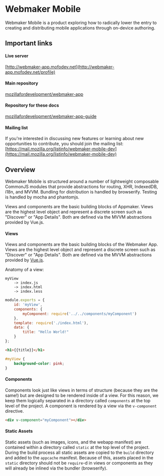# Webmaker Mobile

Webmaker Mobile is a product exploring how to radically lower the entry to creating and distributing mobile applications through on-device authoring.

## Important links

#### Live server
[http://webmaker-app.mofodev.net](http://webmaker-app.mofodev.net/profile)

#### Main repository
[mozillafordevelopment/webmaker-app](https://github.com/mozillafordevelopment/webmaker-app)

#### Repository for these docs
[mozillafordevelopment/webmaker-app-guide](https://github.com/mozillafordevelopment/webmaker-app-guide)

#### Mailing list

If you're interested in discussing new features or learning about new opportunities to contribute, you should join the mailing list: [https://mail.mozilla.org/listinfo/webmaker-mobile-dev](https://mail.mozilla.org/listinfo/webmaker-mobile-dev)


## Overview

Webmaker Mobile is structured around a number of lightweight composable CommonJS modules that provide abstractions for routing, XHR, IndexedDB, i18n, and MVVM. Bundling for distribution is handled by browserify. Testing is handled by mocha and phantomjs.

Views and components are the basic building blocks of Appmaker. Views are the highest level object and represent a discrete screen such as "Discover" or "App Details". Both are defined via the MVVM abstractions provided by Vue.js.

#### Views
Views and components are the basic building blocks of the Webmaker App. Views are the highest level object and represent a discrete screen such as "Discover" or "App Details". Both are defined via the MVVM abstractions provided by [Vue.js](https://github.com/yyx990803/vue).

Anatomy of a view:
```
myView
    -> index.js
    -> index.html
    -> index.less
```

```js
module.exports = {
    id: 'myView',
    components: {
        myComponent: require('../../components/myComponent')
    },
    template: require('./index.html'),
    data: {
        title: "Hello World!"
    }
};
```

```html
<h1>{{title}}</h1>
```

```css
#myView {
    background-color: pink;
}
```

#### Components
Components look just like views in terms of structure (because they are the same!) but are designed to be rendered inside of a view. For this reason, we keep them logically separated in a directory called `components` at the top level of the project. A component is rendered by a view via the `v-component` directive.

```html
<div v-component="myComponent"></div>
```

#### Static Assets
Static assets (such as images, icons, and the webapp manifest) are contained within a directory called `static` at the top level of the project. During the build process all static assets are copied to the `build` directory and added to the `appcache` manifest. Because of this, assets placed in the `static` directory should not be `require`-d in views or components as they will already be inlined via the bundler (browserify).
